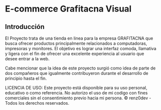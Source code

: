 # E-commerce Grafitacna Visual

## Introducción

El Proyecto trata de una tienda en linea para la empresa GRAFITACNA que busca ofrecer productos principalmente relacionados a computadoras, impresoras y monitores.
El objetivo es lograr una interfaz comoda, llamativa y ligera con el fin de ofrecer una excelente experiencia al usuario que desee entrar a la web.

Cabe mencionar que la idea de este proyecto surgió como idea de parte de dos compañeros que igualmente contribuyeron durante el desarrollo de principio hasta el fin.

LICENCIA DE USO: Este proyecto está disponible para su uso personal, educativo o como referencia. No autorizo el uso de mi codigo con fines comerciales sin el consentimiento previo hacia mi persona.
© renz0dev - Todos los derechos reservados.
